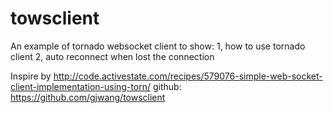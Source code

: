 # towsclient
An example of tornado websocket client to show:
1, how to use tornado client
2, auto reconnect when lost the connection

Inspire by http://code.activestate.com/recipes/579076-simple-web-socket-client-implementation-using-torn/
github: https://github.com/gjwang/towsclient
